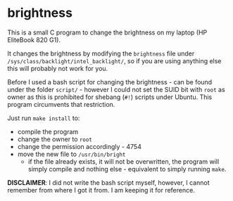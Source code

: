 # brightness

This is a small C program to change the brightness on my laptop (HP EliteBook 
820 G1).

It changes the brightness by modifying the `brightness` file under 
`/sys/class/backlight/intel_backlight/`, so if you are using anything else this 
will probably not work for you.

Before I used a bash script for changing the brightness - can be found under 
the folder `script/` - however I could not set the SUID bit with `root` as 
owner as this is prohibited for shebang (`#!`) scripts under Ubuntu. This 
program circumvents that restriction.

Just run `make install` to:
- compile the program
- change the owner to `root`
- change the permission accordingly  - 4754
- move the new file to `/usr/bin/bright`
    - if the file already exists, it will not be overwritten, the program will 
      simply compile and nothing else - equivalent to simply running `make`.

**DISCLAIMER**: I did not write the bash script myself, however, I cannot remember 
from where I got it from. I am keeping it for reference.
